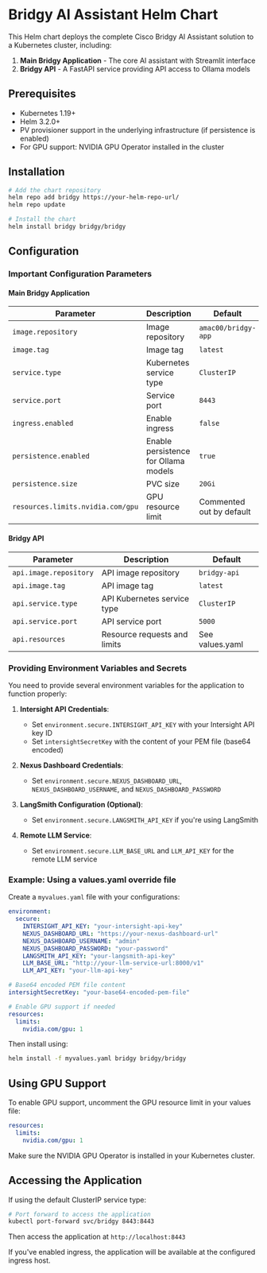 # Bridgy AI Assistant Helm Chart

This Helm chart deploys the complete Cisco Bridgy AI Assistant solution to a Kubernetes cluster, including:

1. **Main Bridgy Application** - The core AI assistant with Streamlit interface
2. **Bridgy API** - A FastAPI service providing API access to Ollama models

## Prerequisites

- Kubernetes 1.19+
- Helm 3.2.0+
- PV provisioner support in the underlying infrastructure (if persistence is enabled)
- For GPU support: NVIDIA GPU Operator installed in the cluster

## Installation

```bash
# Add the chart repository
helm repo add bridgy https://your-helm-repo-url/
helm repo update

# Install the chart
helm install bridgy bridgy/bridgy
```

## Configuration

### Important Configuration Parameters

#### Main Bridgy Application

| Parameter | Description | Default |
|-----------|-------------|---------|
| `image.repository` | Image repository | `amac00/bridgy-app` |
| `image.tag` | Image tag | `latest` |
| `service.type` | Kubernetes service type | `ClusterIP` |
| `service.port` | Service port | `8443` |
| `ingress.enabled` | Enable ingress | `false` |
| `persistence.enabled` | Enable persistence for Ollama models | `true` |
| `persistence.size` | PVC size | `20Gi` |
| `resources.limits.nvidia.com/gpu` | GPU resource limit | Commented out by default |

#### Bridgy API

| Parameter | Description | Default |
|-----------|-------------|---------|  
| `api.image.repository` | API image repository | `bridgy-api` |
| `api.image.tag` | API image tag | `latest` |
| `api.service.type` | API Kubernetes service type | `ClusterIP` |
| `api.service.port` | API service port | `5000` |
| `api.resources` | Resource requests and limits | See values.yaml |

### Providing Environment Variables and Secrets

You need to provide several environment variables for the application to function properly:

1. **Intersight API Credentials**:
   - Set `environment.secure.INTERSIGHT_API_KEY` with your Intersight API key ID
   - Set `intersightSecretKey` with the content of your PEM file (base64 encoded)

2. **Nexus Dashboard Credentials**:
   - Set `environment.secure.NEXUS_DASHBOARD_URL`, `NEXUS_DASHBOARD_USERNAME`, and `NEXUS_DASHBOARD_PASSWORD`

3. **LangSmith Configuration (Optional)**:
   - Set `environment.secure.LANGSMITH_API_KEY` if you're using LangSmith

4. **Remote LLM Service**:
   - Set `environment.secure.LLM_BASE_URL` and `LLM_API_KEY` for the remote LLM service

### Example: Using a values.yaml override file

Create a `myvalues.yaml` file with your configurations:

```yaml
environment:
  secure:
    INTERSIGHT_API_KEY: "your-intersight-api-key"
    NEXUS_DASHBOARD_URL: "https://your-nexus-dashboard-url"
    NEXUS_DASHBOARD_USERNAME: "admin"
    NEXUS_DASHBOARD_PASSWORD: "your-password"
    LANGSMITH_API_KEY: "your-langsmith-api-key"
    LLM_BASE_URL: "http://your-llm-service-url:8000/v1"
    LLM_API_KEY: "your-llm-api-key"

# Base64 encoded PEM file content
intersightSecretKey: "your-base64-encoded-pem-file"

# Enable GPU support if needed
resources:
  limits:
    nvidia.com/gpu: 1
```

Then install using:

```bash
helm install -f myvalues.yaml bridgy bridgy/bridgy
```

## Using GPU Support

To enable GPU support, uncomment the GPU resource limit in your values file:

```yaml
resources:
  limits:
    nvidia.com/gpu: 1
```

Make sure the NVIDIA GPU Operator is installed in your Kubernetes cluster.

## Accessing the Application

If using the default ClusterIP service type:

```bash
# Port forward to access the application
kubectl port-forward svc/bridgy 8443:8443
```

Then access the application at `http://localhost:8443`

If you've enabled ingress, the application will be available at the configured ingress host.
